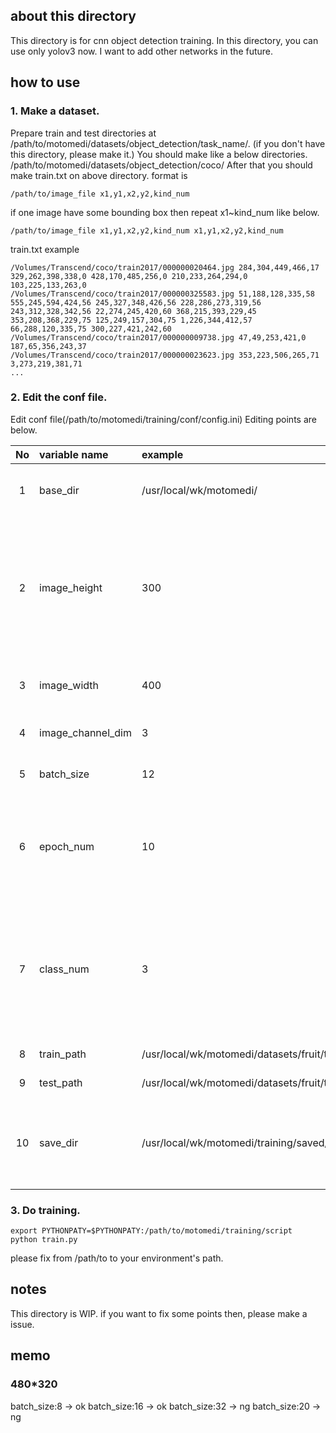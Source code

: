 ## about this directory
This directory is for cnn object detection training.
In this directory, you can use only yolov3 now. I want to add other networks in the future.

## how to use
### 1. Make a dataset.
 Prepare train and test directories at /path/to/motomedi/datasets/object_detection/task_name/. (if you don't have this directory, please make it.)
 You should make like a below directories.
  /path/to/motomedi/datasets/object_detection/coco/
 After that you should make train.txt on above directory.
 format is

 `/path/to/image_file x1,y1,x2,y2,kind_num`

 if one image have some bounding box then repeat x1~kind_num like below.

 `/path/to/image_file x1,y1,x2,y2,kind_num x1,y1,x2,y2,kind_num`

 train.txt example

  ```
/Volumes/Transcend/coco/train2017/000000020464.jpg 284,304,449,466,17 329,262,398,338,0 428,170,485,256,0 210,233,264,294,0 103,225,133,263,0
/Volumes/Transcend/coco/train2017/000000325583.jpg 51,188,128,335,58 555,245,594,424,56 245,327,348,426,56 228,286,273,319,56 243,312,328,342,56 22,274,245,420,60 368,215,393,229,45 353,208,368,229,75 125,249,157,304,75 1,226,344,412,57 66,288,120,335,75 300,227,421,242,60
/Volumes/Transcend/coco/train2017/000000009738.jpg 47,49,253,421,0 187,65,356,243,37
/Volumes/Transcend/coco/train2017/000000023623.jpg 353,223,506,265,71 3,273,219,381,71
  ...
  ```

### 2. Edit the conf file.<WIP>
 Edit conf file(/path/to/motomedi/training/conf/config.ini)
 Editing points are below.

| No | variable name | example | remark |
|:-----------:|:------------|:------------|:--------|
| 1 | base_dir | /usr/local/wk/motomedi/  | your environment's motomedi path. |
| 2 | image_height | 300 | your images height size. if this doesn't match your image file height, it is ok. Automatically resize on processing using this config. |
| 3 | image_width | 400 | your images width size. and same as image_height. |
| 4 | image_channel_dim | 3 | your image channel dimensions. |
| 5 | batch_size | 12 | cnn's processing batch size. |
| 6 | epoch_num | 10 | cnn's processing epoch number. 1 epoch means using for training all training data. |
| 7 | class_num | 3 | your target classification's result number.(this number correspond with number of directories under t    he datasets/train/ and datasets/test/) |
| 8 | train_path | /usr/local/wk/motomedi/datasets/fruit/train/ | your train data path. |
| 9 | test_path | /usr/local/wk/motomedi/datasets/fruit/test/ | your test data path. |
| 10 | save_dir | /usr/local/wk/motomedi/training/saved/ | your save path. after processing this path save log, model, result, conf file. |

### 3. Do training.
 ```
 export PYTHONPATY=$PYTHONPATY:/path/to/motomedi/training/script
 python train.py
 ```

 please fix from /path/to to your environment's path.

## notes
 This directory is WIP.
 if you want to fix some points then, please make a issue.

## memo
### 480*320
batch_size:8 -> ok
batch_size:16 -> ok
batch_size:32 -> ng
batch_size:20 -> ng